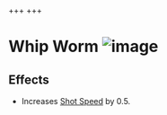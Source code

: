 +++
+++

 # Whip Worm ![image](/image/Whip_Worm.png) 

Effects
---------


* Increases [Shot Speed](/wiki/Shot_Speed "Shot Speed") by 0.5.


